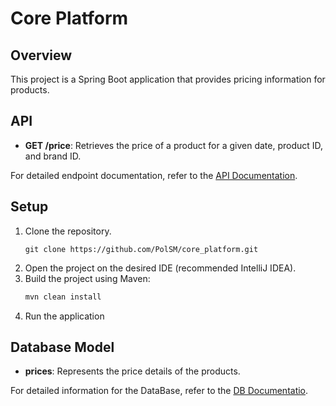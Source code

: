 # Core Platform

## Overview
This project is a Spring Boot application that provides pricing information for products.

## API
- **GET /price**: Retrieves the price of a product for a given date, product ID, and brand ID.

For detailed endpoint documentation, refer to the [API Documentation](docs/api_doc.md).

## Setup
1. Clone the repository.
    ```
    git clone https://github.com/PolSM/core_platform.git
    ```
2. Open the project on the desired IDE (recommended IntelliJ IDEA).
3. Build the project using Maven:
    ```sh
    mvn clean install
    ```
4. Run the application
   
## Database Model
- **prices**: Represents the price details of the products.

For detailed information for the DataBase, refer to the [DB Documentatio](docs/database.md).

